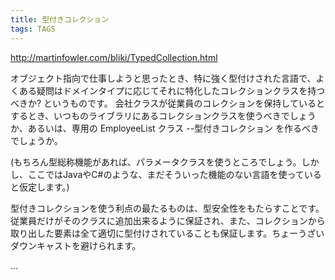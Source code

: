 ```yaml
---
title: 型付きコレクション
tags: TAGS
---
```


http://martinfowler.com/bliki/TypedCollection.html

オブジェクト指向で仕事しようと思ったとき、特に強く型付けされた言語で、よくある疑問はドメインタイプに応じてそれに特化したコレクションクラスを持つべきか? というものです。
会社クラスが従業員のコレクションを保持しているとするとき、いつものライブラリにあるコレクションクラスを使うべきでしょうか、あるいは、専用の EmployeeList クラス --型付きコレクション を作るべきでしょうか。

(もちろん型総称機能があれば、パラメータクラスを使うところでしょう。しかし、ここではJavaやC#のような、まだそういった機能のない言語を使っていると仮定します。)

型付きコレクションを使う利点の最たるものは、型安全性をもたらすことです。従業員だけがそのクラスに追加出来るように保証され、また、コレクションから取り出した要素は全て適切に型付けされていることも保証します。ちょーうざいダウンキャストを避けられます。

...
